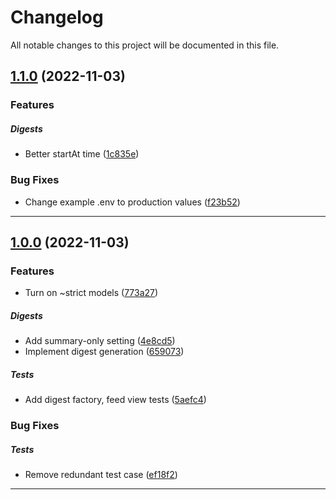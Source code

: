 <!--- BEGIN HEADER -->
# Changelog

All notable changes to this project will be documented in this file.
<!--- END HEADER -->

## [1.1.0](https://github.com/itinerare/Procyon/compare/v1.0.0...v1.1.0) (2022-11-03)

### Features


##### Digests

* Better startAt time ([1c835e](https://github.com/itinerare/Procyon/commit/1c835e87f8aec682755880492a5fd396e7548487))

### Bug Fixes

* Change example .env to production values ([f23b52](https://github.com/itinerare/Procyon/commit/f23b52b5814de04c384f8f2ee6a9bed53c5fa4df))


---

## [1.0.0](https://github.com/itinerare/Procyon/compare/40551777f5654808402674dd61ecdea8c5cbdfa5...v1.0.0) (2022-11-03)

### Features

* Turn on ~strict models ([773a27](https://github.com/itinerare/Procyon/commit/773a27a6bdfe132b0a1536c437c09a62366d5196))

##### Digests

* Add summary-only setting ([4e8cd5](https://github.com/itinerare/Procyon/commit/4e8cd54698c9300084f8b2d79b08b0753f247381))
* Implement digest generation ([659073](https://github.com/itinerare/Procyon/commit/659073456af0a36ff10299f0f856f358828aa0ef))

##### Tests

* Add digest factory, feed view tests ([5aefc4](https://github.com/itinerare/Procyon/commit/5aefc4c6be82e0a8ff15bf92ddcc59b531e9c00d))

### Bug Fixes


##### Tests

* Remove redundant test case ([ef18f2](https://github.com/itinerare/Procyon/commit/ef18f2e9b85a44aff6ef1364bfb9499f6fccef26))


---

